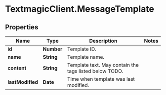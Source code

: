 # TextmagicClient.MessageTemplate

## Properties
Name | Type | Description | Notes
------------ | ------------- | ------------- | -------------
**id** | **Number** | Template ID. | 
**name** | **String** | Template name. | 
**content** | **String** | Template text. May contain the tags listed below TODO. | 
**lastModified** | **Date** | Time when template was last modified. | 


